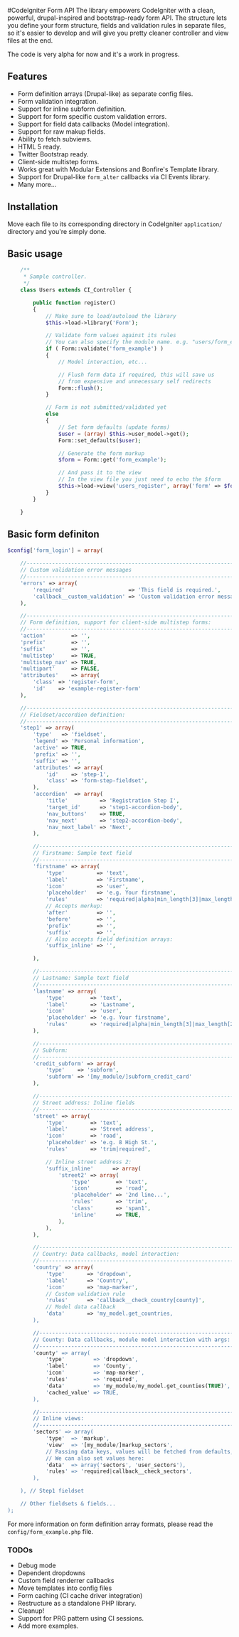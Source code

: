 #CodeIgniter Form API
The library empowers CodeIgniter with a clean, powerful, drupal-inspired and bootstrap-ready form API. The structure lets you define your form structure, fields and validation rules in separate files, so it's easier to develop and will give you pretty cleaner controller and view files at the end.

The code is very alpha for now and it's a work in progress.

## Features
* Form definition arrays (Drupal-like) as separate config files.
* Form validation integration.
* Support for inline subform definition.
* Support for form specific custom validation errors.
* Support for field data callbacks (Model integration).
* Support for raw makup fields.
* Ability to fetch subviews.
* HTML 5 ready.
* Twitter Bootstrap ready.
* Client-side multistep forms.
* Works great with Modular Extensions and Bonfire's Template library.
* Support for Drupal-like `form_alter` callbacks via CI Events library.
* Many more...

## Installation
Move each file to its corresponding directory in CodeIgniter `application/` directory and you're simply done.

## Basic usage
```php
	/**
	 * Sample controller.
	 */
	class Users extends CI_Controller {

		public function register()
		{
			// Make sure to load/autoload the library
			$this->load->library('Form');

			// Validate form values against its rules
			// You can also specify the module name. e.g. "users/form_example"
			if ( Form::validate('form_example') )
			{
				// Model interaction, etc...

				// Flush form data if required, this will save us
				// from expensive and unnecessary self redirects
				Form::flush();
			}

			// Form is not submitted/validated yet
			else
			{
				// Set form defaults (update forms)
				$user = (array) $this->user_model->get();
				Form::set_defaults($user);

				// Generate the form markup
				$form = Form::get('form_example');

				// And pass it to the view
				// In the view file you just need to echo the $form
				$this->load->view('users_register', array('form' => $form));
			}
		}

	}
```

## Basic form definiton
```php
$config['form_login'] = array(

	//--------------------------------------------------------------------
	// Custom validation error messages
	//--------------------------------------------------------------------
	'errors' => array(
		'required'                    => 'This field is required.',
		'callback__custom_validation' => 'Custom validation error message.',
	),

	//--------------------------------------------------------------------
	// Form definition, support for client-side multistep forms:
	//--------------------------------------------------------------------
	'action'        => '',
	'prefix'        => '',
	'suffix'        => '',
	'multistep'     => TRUE,
	'multistep_nav' => TRUE,
	'multipart'     => FALSE,
	'attributes'    => array(
		'class' => 'register-form',
		'id'    => 'example-register-form'
	),

	//--------------------------------------------------------------------
	// Fieldset/accordion definition:
	//--------------------------------------------------------------------
	'step1' => array(
		'type'   => 'fieldset',
		'legend' => 'Personal information',
		'active' => TRUE,
		'prefix' => '',
		'suffix' => '',
		'attributes' => array(
			'id'    => 'step-1',
			'class' => 'form-step-fieldset',
		),
		'accordion'  => array(
			'title'          => 'Registration Step I',
			'target_id'      => 'step1-accordion-body',
			'nav_buttons'    => TRUE,
			'nav_next'       => 'step2-accordion-body',
			'nav_next_label' => 'Next',
		),

		//--------------------------------------------------------------------
		// Firstname: Sample text field
		//--------------------------------------------------------------------
		'firstname' => array(
			'type'          => 'text',
			'label'         => 'Firstname',
			'icon'          => 'user',
			'placeholder'   => 'e.g. Your firstname',
			'rules'         => 'required|alpha|min_length[3]|max_length[20]',
			// Accepts merkup:
			'after'         => '',
			'before'        => '',
			'prefix'        => '',
			'suffix'        => '',
			// Also accepts field definition arrays:
			'suffix_inline' => '',

		),

		//--------------------------------------------------------------------
		// Lastname: Sample text field
		//--------------------------------------------------------------------
		'lastname' => array(
			'type'        => 'text',
			'label'       => 'Lastname',
			'icon'        => 'user',
			'placeholder' => 'e.g. Your firstname',
			'rules'       => 'required|alpha|min_length[3]|max_length[20]',
		),

		//--------------------------------------------------------------------
		// Subform:
		//--------------------------------------------------------------------
		'credit_subform' => array(
			'type'    => 'subform',
			'subform' => '[my_module/]subform_credit_card'
		),

		//--------------------------------------------------------------------
		// Street address: Inline fields
		//--------------------------------------------------------------------
		'street' => array(
			'type'        => 'text',
			'label'       => 'Street address',
			'icon'        => 'road',
			'placeholder' => 'e.g. 8 High St.',
			'rules'       => 'trim|required',

			// Inline street address 2:
			'suffix_inline'      => array(
				'street2' => array(
					'type'        => 'text',
					'icon'        => 'road',
					'placeholder' => '2nd line...',
					'rules'       => 'trim',
					'class'       => 'span1',
					'inline'      => TRUE,
				),
			),
		),

		//--------------------------------------------------------------------
		// Country: Data callbacks, model interaction:
		//--------------------------------------------------------------------
		'country' => array(
			'type'       => 'dropdown',
			'label'      => 'Country',
			'icon'       => 'map-marker',
			// Custom validation rule
			'rules'      => 'callback__check_country[county]',
			// Model data callback
			'data'       => 'my_model.get_countries,
		),

		//--------------------------------------------------------------------
		// County: Data callbacks, module model interaction with args:
		//--------------------------------------------------------------------
		'county' => array(
			'type'         => 'dropdown',
			'label'        => 'County',
			'icon'         => 'map-marker',
			'rules'        => 'required',
			'data'         => 'my_module/my_model.get_counties(TRUE)',
			'cached_value' => TRUE,
		),

		//--------------------------------------------------------------------
		// Inline views:
		//--------------------------------------------------------------------
		'sectors' => array(
			'type'  => 'markup',
			'view'  => '[my_module/]markup_sectors',
			// Passing data keys, values will be fetched from defaults,
			// We can also set values here:
			'data'  => array('sectors', 'user_sectors'),
			'rules' => 'required|callback__check_sectors',
		),

	), // Step1 fieldset

	// Other fieldsets & fields...
);
```

For more information on form definition array formats, please read the `config/form_example.php` file.

### TODOs
* Debug mode
* Dependent dropdowns
* Custom field renderrer callbacks
* Move templates into config files
* Form caching (CI cache driver integration)
* Restructure as a standalone PHP library.
* Cleanup!
* Support for PRG pattern using CI sessions.
* Add more examples.